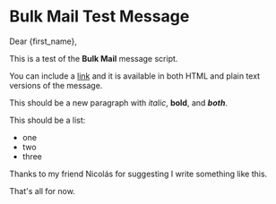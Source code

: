 # Bulk Mail Test Message

Dear {first_name},

This is a test of the **Bulk Mail** message script.

You can include a [link](https://github.com/rdswift) and it is available in both HTML
and plain text versions of the message.

This should be a new paragraph with *italic*, **bold**, and ***both***.

This should be a list:

- one
- two
- three

Thanks to my friend Nicolás for suggesting I write something like this.

That's all for now.
